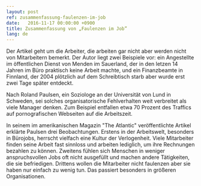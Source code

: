 ```yaml
---
layout: post
ref: zusammenfassung-faulenzen-im-job
date:   2016-11-17 00:00:00 +0900
title: Zusammenfassung von „Faulenzen im Job”
lang: de
---
```


Der Artikel geht um die Arbeiter, die arbeiten gar nicht aber werden nicht von Mitarbeitern bemerkt. Der Autor liegt zwei Beispiele vor: ein Angestellte im öffentlichen Dienst von Menden im Sauerland, der in den letzen 14 Jahren im Büro praktisch keine Arbeit machte, und ein Finanzbeamte in Finnland, der 2004 plötzlich auf dem Schreibtisch starb aber wurde erst zwei Tage später entdeckt. 

Nach Roland Paulsen, ein Soziologe an der Universität von Lund in Schweden, sei solches organisatorische Fehlverhalten weit verbreitet als viele Manager denken. Zum Beispiel entfallen etwa 70 Prozent des Traffics auf pornografischen Webseiten auf die Arbeitszeit.

In seinem im amerikanischen Magazin "The Atlantic" veröffentlichte Artikel erklärte Paulsen drei Beobachtungen. Erstens in der Arbeitswelt, besonders in Bürojobs, herrscht vielfach eine Kultur der Verlogenheit. Viele Mitarbeiter finden seine Arbeit fast sinnloss und arbeiten lediglich, um ihre Rechnungen bezahlen zu können. Zweitens fühlen sich Menschen in weniger anspruchsvollen Jobs oft nicht ausgefüllt und machen andere Tätigkeiten, die sie befriedigen. Drittens wollen die Mitarbeiter nicht faulenzen aber sie haben nur einfach zu wenig tun. Das passiert besonders in größeren Organisationen.